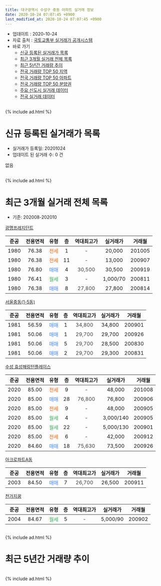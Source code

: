 ```yaml
---
title: 대구광역시 수성구 중동 아파트 실거래 정보
date: 2020-10-24 07:07:45 +0900
last_modified_at: 2020-10-24 07:07:45 +0900
---
```


* 업데이트 : 2020-10-24
* 자료 출처 : [국토교통부 실거래가 공개시스템](http://rt.molit.go.kr)
* 바로 가기
    * [신규 등록된 실거래가 목록](#신규-등록된-실거래가-목록)
    * [최근 3개월 실거래 전체 목록](#최근-3개월-실거래-전체-목록)
    * [최근 5년간 거래량 추이](#최근-5년간-거래량-추이)
    * [전국 거래량 TOP 50 지역](https://inasie.github.io/apt-trade-info/최근-3개월-전국에서-가장-거래가-많이-발생한-지역)
    * [전국 거래량 TOP 50 아파트](https://inasie.github.io/apt-trade-info/최근-3개월-전국에서-가장-거래가-많이-발생한-아파트)
    * [전국 거래량 TOP 50 분양권](https://inasie.github.io/apt-trade-info/최근-3개월-전국에서-가장-거래가-많이-발생한-분양권)
    * [주요 신도시 실거래 데이터](https://inasie.github.io/apt-trade-info/주요-신도시)
    * [전국 실거래 데이터](https://inasie.github.io/apt-trade-info/전국)
<br>
{% include ad.html %}
<br>

# 신규 등록된 실거래가 목록
* 실거래가 등록일: 20201024
* 업데이트 된 실거래 수: 0 건

없음

<br>
{% include ad.html %}
<br>

# 최근 3개월 실거래 전체 목록
* 기준: 202008-202010


[광명프레지던트](https://search.naver.com/search.naver?query=%EB%8C%80%EA%B5%AC%EA%B4%91%EC%97%AD%EC%8B%9C+%EC%88%98%EC%84%B1%EA%B5%AC+%EC%A4%91%EB%8F%99+%EA%B4%91%EB%AA%85%ED%94%84%EB%A0%88%EC%A7%80%EB%8D%98%ED%8A%B8)

|준공|전용면적|유형|층|역대최고가|실거래가|거래월|
|:---:|:---:|:---:|:---:|:---:|:---:|:---:|
|1980|76.38|<span style="color:#ff5a00">전세</span>|1|<span style="color:#444444">-</span>|20,000|201005|
|1980|76.38|<span style="color:#ff5a00">전세</span>|11|<span style="color:#444444">-</span>|13,000|200907|
|1980|76.80|<span style="color:#4285f3">매매</span>|4|<span style="color:#444444">30,500</span>|30,500|200919|
|1980|76.41|<span style="color:#34a853">월세</span>|3|<span style="color:#444444">-</span>|1,000/70|200811|
|1980|76.38|<span style="color:#4285f3">매매</span>|8|<span style="color:#444444">27,800</span>|27,800|200814|

[서울중동(1-5동)](https://search.naver.com/search.naver?query=%EB%8C%80%EA%B5%AC%EA%B4%91%EC%97%AD%EC%8B%9C+%EC%88%98%EC%84%B1%EA%B5%AC+%EC%A4%91%EB%8F%99+%EC%84%9C%EC%9A%B8%EC%A4%91%EB%8F%99%281-5%EB%8F%99%29)

|준공|전용면적|유형|층|역대최고가|실거래가|거래월|
|:---:|:---:|:---:|:---:|:---:|:---:|:---:|
|1981|56.59|<span style="color:#4285f3">매매</span>|1|<span style="color:#444444">34,800</span>|34,800|200901|
|1981|50.06|<span style="color:#4285f3">매매</span>|1|<span style="color:#444444">29,700</span>|29,700|200926|
|1981|50.06|<span style="color:#4285f3">매매</span>|5|<span style="color:#444444">29,700</span>|28,500|200830|
|1981|50.06|<span style="color:#4285f3">매매</span>|2|<span style="color:#444444">29,700</span>|29,300|200831|

[수성 효성해링턴플레이스](https://search.naver.com/search.naver?query=%EB%8C%80%EA%B5%AC%EA%B4%91%EC%97%AD%EC%8B%9C+%EC%88%98%EC%84%B1%EA%B5%AC+%EC%A4%91%EB%8F%99+%EC%88%98%EC%84%B1+%ED%9A%A8%EC%84%B1%ED%95%B4%EB%A7%81%ED%84%B4%ED%94%8C%EB%A0%88%EC%9D%B4%EC%8A%A4)

|준공|전용면적|유형|층|역대최고가|실거래가|거래월|
|:---:|:---:|:---:|:---:|:---:|:---:|:---:|
|2020|85.00|<span style="color:#ff5a00">전세</span>|9|<span style="color:#444444">-</span>|48,000|201008|
|2020|85.00|<span style="color:#4285f3">매매</span>|28|<span style="color:#444444">76,800</span>|76,800|200906|
|2020|85.00|<span style="color:#ff5a00">전세</span>|9|<span style="color:#444444">-</span>|48,000|200905|
|2020|85.00|<span style="color:#34a853">월세</span>|4|<span style="color:#444444">-</span>|3,000/140|200905|
|2020|85.00|<span style="color:#34a853">월세</span>|22|<span style="color:#444444">-</span>|5,000/130|200901|
|2020|85.00|<span style="color:#ff5a00">전세</span>|6|<span style="color:#444444">-</span>|42,000|200912|
|2020|84.60|<span style="color:#4285f3">매매</span>|18|<span style="color:#444444">75,630</span>|73,500|200926|

[아크로파트A동](https://search.naver.com/search.naver?query=%EB%8C%80%EA%B5%AC%EA%B4%91%EC%97%AD%EC%8B%9C+%EC%88%98%EC%84%B1%EA%B5%AC+%EC%A4%91%EB%8F%99+%EC%95%84%ED%81%AC%EB%A1%9C%ED%8C%8C%ED%8A%B8A%EB%8F%99)

|준공|전용면적|유형|층|역대최고가|실거래가|거래월|
|:---:|:---:|:---:|:---:|:---:|:---:|:---:|
|2003|84.50|<span style="color:#4285f3">매매</span>|7|<span style="color:#444444">26,700</span>|26,500|200911|

[천가지꿈](https://search.naver.com/search.naver?query=%EB%8C%80%EA%B5%AC%EA%B4%91%EC%97%AD%EC%8B%9C+%EC%88%98%EC%84%B1%EA%B5%AC+%EC%A4%91%EB%8F%99+%EC%B2%9C%EA%B0%80%EC%A7%80%EA%BF%88)

|준공|전용면적|유형|층|역대최고가|실거래가|거래월|
|:---:|:---:|:---:|:---:|:---:|:---:|:---:|
|2004|84.67|<span style="color:#34a853">월세</span>|5|<span style="color:#444444">-</span>|5,000/90|200902|


<br>
{% include ad.html %}
<br>

# 최근 5년간 거래량 추이


<div style="width:100%;">
    <canvas id="deal_progress" height="200"></canvas>
</div>

<script>
new Chart(document.getElementById("deal_progress"), {
    type: 'line',
    data: {
        labels: ['201510','201511','201512','201601','201602','201603','201604','201605','201606','201607','201608','201609','201610','201611','201612','201701','201702','201703','201704','201705','201706','201707','201708','201709','201710','201711','201712','201801','201802','201803','201804','201805','201806','201807','201808','201809','201810','201811','201812','201901','201902','201903','201904','201905','201906','201907','201908','201909','201910','201911','201912','202001','202002','202003','202004','202005','202006','202007','202008','202009','202010'],
        datasets: [{
            label: '매매',
            pointRadius: 1,
            data: [2, 4, 2, 1, 0, 1, 1, 5, 2, 0, 1, 0, 2, 0, 4, 1, 2, 6, 3, 3, 2, 9, 3, 1, 3, 0, 2, 2, 3, 7, 4, 4, 4, 3, 4, 7, 14, 12, 2, 3, 0, 5, 5, 3, 8, 19, 9, 6, 9, 27, 11, 8, 8, 5, 11, 13, 33, 6, 3, 6, 0],
            borderColor: "rgba(255, 201, 14, 1)",
            backgroundColor: "rgba(255, 201, 14, 0.5)",
            fill: false,
            lineTension: 0
        },{
            label: '전월세',
            pointRadius: 1,
            data: [0, 1, 2, 0, 2, 1, 1, 0, 0, 2, 0, 2, 2, 0, 0, 2, 1, 1, 2, 2, 1, 2, 2, 3, 3, 2, 0, 0, 1, 2, 5, 0, 4, 0, 3, 0, 2, 1, 2, 4, 1, 2, 1, 1, 0, 3, 4, 1, 1, 3, 7, 22, 52, 31, 71, 32, 20, 13, 1, 6, 2],
            borderColor: "rgba(0, 141, 185, 1)",
            backgroundColor: "rgba(0, 141, 185, 0.5)",
            fill: false,
            lineTension: 0
        }
        ]
    },
    options: {
        responsive: true,
        title: {
            display: false
        },
        tooltips: {
            mode: 'index',
            intersect: false
        },
        hover: {
            mode: 'nearest',
            intersect: true
        },
        scales: {
            xAxes: [{
                display: true,
                scaleLabel: {
                    display: true,
                    labelString: '년/월'
                }
            }],
            yAxes: [{
                display: true,
                ticks: {
                    suggestedMin: 0,
                },
                scaleLabel: {
                    display: true,
                    labelString: '실거래 수'
                }
            }]
        }
    }
});

</script>


<br>
{% include ad.html %}
<br>

